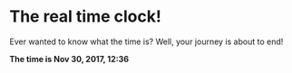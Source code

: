# The real time clock!

Ever wanted to know what the time is? Well, your journey is about to end!

**The time is Nov 30, 2017, 12:36**